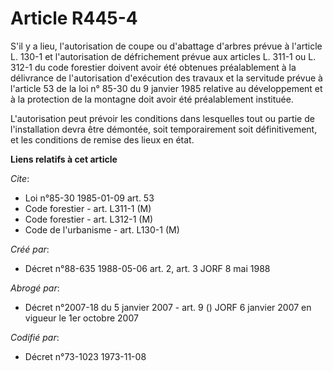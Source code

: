 # Article R445-4

S'il y a lieu, l'autorisation de coupe ou d'abattage d'arbres prévue à l'article L. 130-1 et l'autorisation de défrichement
prévue aux articles L. 311-1 ou L. 312-1 du code forestier doivent avoir été obtenues préalablement à la délivrance de
l'autorisation d'exécution des travaux et la servitude prévue à l'article 53 de la loi n° 85-30 du 9 janvier 1985 relative au
développement et à la protection de la montagne doit avoir été préalablement instituée.

L'autorisation peut prévoir les conditions dans lesquelles tout ou partie de l'installation devra être démontée, soit
temporairement soit définitivement, et les conditions de remise des lieux en état.

**Liens relatifs à cet article**

_Cite_:

  - Loi n°85-30 1985-01-09 art. 53
  - Code forestier - art. L311-1 (M)
  - Code forestier - art. L312-1 (M)
  - Code de l'urbanisme - art. L130-1 (M)

_Créé par_:

  - Décret n°88-635 1988-05-06 art. 2, art. 3 JORF 8 mai 1988

_Abrogé par_:

  - Décret n°2007-18 du 5 janvier 2007 - art. 9 () JORF 6 janvier 2007 en vigueur le 1er octobre 2007

_Codifié par_:

  - Décret n°73-1023 1973-11-08
